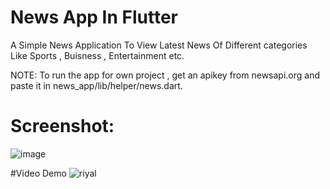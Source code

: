# News App In Flutter

A Simple News Application To View Latest News Of Different categories Like Sports , Buisness , Entertainment etc.

NOTE: To run the app for own project , get an apikey from newsapi.org and paste it in news_app/lib/helper/news.dart.

# Screenshot:
![image](https://github.com/Mohammed-Shabeer777/News-App-In-FlutterDart/assets/84914407/0628a21d-207f-4442-b200-e7ad51f3dd9f)

#Video Demo 
![riyal](https://github.com/Mohammed-Shabeer777/News-App-In-FlutterDart/assets/84914407/e2498e9d-05dc-4843-bdee-841040ca0d10)




